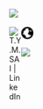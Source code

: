 ![](https://komarev.com/ghpvc/?username=tymsai&color=blueviolet&style=plastic&label=VIEWS)

[<img align="center" alt="tymsai.netlify.app" width="22px" src="https://raw.githubusercontent.com/iconic/open-iconic/master/svg/globe.svg" />][website]
[<img align="left" alt="T.Y.M.SAI | LinkedIn" width="22px" src="https://cdn.jsdelivr.net/npm/simple-icons@v3/icons/linkedin.svg" />][linkedin]

[website]: https://tymsai.netlify.app
[linkedin]: https://www.linkedin.com/in/t-y-m-sai-4ab087203

<img align="center" src="https://github-readme-stats.vercel.app/api/top-langs/?username=tymsai&border_radius=30&layout=compact" />

<codersrank-skills-chart username="tymsai"></codersrank-skills-chart>
